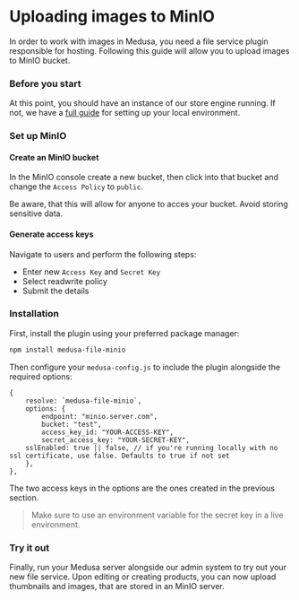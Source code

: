# Uploading images to MinIO

In order to work with images in Medusa, you need a file service plugin responsible for hosting. Following this guide will allow you to upload images to MinIO bucket.

### Before you start

At this point, you should have an instance of our store engine running. If not, we have a [full guide](https://docs.medusajs.com/tutorial/set-up-your-development-environment) for setting up your local environment.

### Set up MinIO

#### Create an MinIO bucket

In the MinIO console create a new bucket, then click into that bucket and change the `Access Policy` to `public`.

Be aware, that this will allow for anyone to acces your bucket. Avoid storing sensitive data.

#### Generate access keys

Navigate to users and perform the following steps:

- Enter new `Access Key` and `Secret Key`
- Select readwrite policy
- Submit the details

### Installation

First, install the plugin using your preferred package manager:

```bash npm2yarn
npm install medusa-file-minio
```

Then configure your `medusa-config.js` to include the plugin alongside the required options:

```=javascript
{
    resolve: `medusa-file-minio`,
    options: {
        endpoint: "minio.server.com",
        bucket: "test",
        access_key_id: "YOUR-ACCESS-KEY",
        secret_access_key: "YOUR-SECRET-KEY",
	sslEnabled: true || false, // if you're running locally with no ssl certificate, use false. Defaults to true if not set
    },
},
```

The two access keys in the options are the ones created in the previous section.

> Make sure to use an environment variable for the secret key in a live environment.

### Try it out

Finally, run your Medusa server alongside our admin system to try out your new file service. Upon editing or creating products, you can now upload thumbnails and images, that are stored in an MinIO server.
